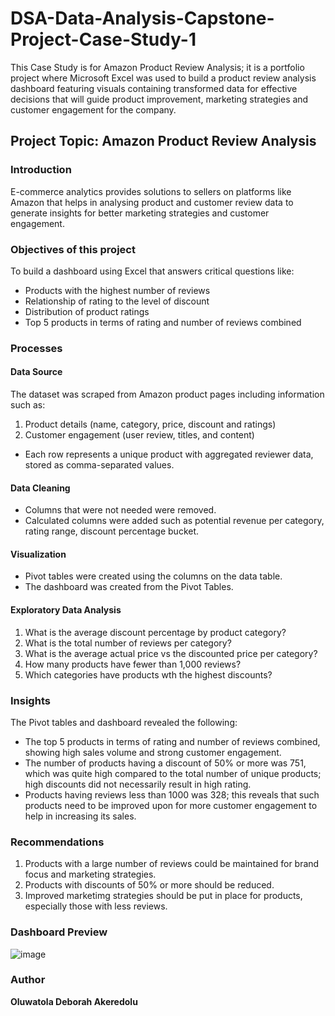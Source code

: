 # DSA-Data-Analysis-Capstone-Project-Case-Study-1
This Case Study is for Amazon Product Review Analysis; it is a portfolio project where Microsoft Excel was used to build a product review analysis dashboard featuring visuals containing transformed data for effective decisions that will guide product improvement, marketing strategies and customer engagement for the company.
## Project Topic: **Amazon Product Review Analysis**
### Introduction
E-commerce analytics provides solutions to sellers on platforms like Amazon that helps in analysing product and customer review data to generate insights for better marketing strategies and customer engagement.
### Objectives of this project
To build a dashboard using Excel that answers critical questions like:
- Products with the highest number of reviews
- Relationship of rating to the level of discount
- Distribution of product ratings
- Top 5 products in terms of rating and number of reviews combined
### Processes
  #### Data Source
  The dataset was scraped from Amazon product pages including information such as:
  1. Product details (name, category, price, discount and ratings)
  2. Customer engagement (user review, titles, and content)
  - Each row represents a unique product with aggregated reviewer data, stored as comma-separated values.
  #### Data Cleaning
  - Columns that were not needed were removed.
  - Calculated columns were added such as potential revenue per category, rating range, discount percentage bucket.
  #### Visualization
  - Pivot tables were created using the columns on the data table.
  - The dashboard was created from the Pivot Tables.
  #### Exploratory Data Analysis
  1. What is the average discount percentage by product category?
  2. What is the total number of reviews per category?
  3. What is the average actual price vs the discounted price per category?
  4. How many products have fewer than 1,000 reviews?
  5. Which categories have products wth the highest discounts?
### Insights
  The Pivot tables and dashboard revealed the following:
  - The top 5 products in terms of rating and number of reviews combined, showing high sales volume and strong customer engagement.
  - The number of products having a discount of 50% or more was 751, which was quite high compared to the total number of unique products; high discounts did not necessarily result in high rating.
  - Products having reviews less than 1000 was 328; this reveals that such products need to be improved upon for more customer engagement to help in increasing its sales.
### Recommendations
1. Products with a large number of reviews could be maintained for brand focus and marketing strategies.
2. Products with discounts of 50% or more should be reduced.
3. Improved marketimg strategies should be put in place for products, especially those with less reviews.
### Dashboard Preview 
![image](https://github.com/user-attachments/assets/b937bb0d-a628-4bf9-a758-1ae4a6093aeb)
### Author
**Oluwatola Deborah Akeredolu**




  
